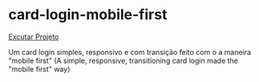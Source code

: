 # card-login-mobile-first
 <a href="https://ricardocamarinha.github.io/card-login-mobile-first/mobilefirst.html">Excutar Projeto</a>



 Um card login simples, responsivo e com transição feito com o a maneira "mobile first"
 (A simple, responsive, transitioning card login made the "mobile first" way)
